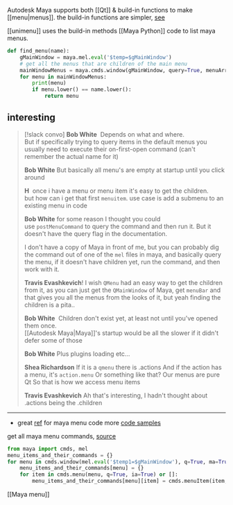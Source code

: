 Autodesk Maya supports both [[Qt]] & build-in functions to make [[menu|menus]].
the build-in functions are simpler, [see](https://groups.google.com/g/python_inside_maya/c/IcMpXXmDnSM/m/5Z7tKEaCCwAJ) 

[[unimenu]] uses the build-in methods
[[Maya Python]] code to list maya menus.
```python
def find_menu(name):
    gMainWindow = maya.mel.eval('$temp=$gMainWindow')
    # get all the menus that are children of the main menu
    mainWindowMenus = maya.cmds.window(gMainWindow, query=True, menuArray=True)
    for menu in mainWindowMenus:
        print(menu)
        if menu.lower() == name.lower():
            return menu
```

## interesting

> [!slack convo]
> **Bob White** 
> Depends on what and where.  
> But if specifically trying to query items in the default menus you usually need to execute their on-first-open command (can't remember the actual name for it)
> 
> **Bob White**
> But basically all menu's are empty at startup until you click around
> 
> **H** 
> once i have a menu or menu item it's easy to get the children.  
> but how can i get that first `menuitem`. use case is add a submenu to an existing menu in code
> 
> **Bob White**
> for some reason I thought you could use `postMenuCommand` to query the command and then run it. But it doesn't have the query flag in the documentation.
> 
> I don't have a copy of Maya in front of me, but you can probably dig the command out of one of the `mel` files in maya, and basically query the menu, if it doesn't have children yet, run the command, and then work with it. 
> 
> **Travis Evashkevich**!
> I wish `QMenu` had an easy way to get the children from it, as you can just get the `QMainWindow` of Maya, get `menuBar` and that gives you all the menus from the looks of it, but yeah finding the children is a pita..
> 
> **Bob White** 
> Children don't exist yet, at least not until you've opened them once.  
> [[Autodesk Maya|Maya]]'s startup would be all the slower if it didn't defer some of those
> 
> **Bob White**
> Plus plugins loading etc...
> 
> **Shea Richardson**
> If it is a `qmenu` there is .actions
> And if the action has a menu, it's `action.menu`
> Or something like that?
> Our menus are pure Qt
> So that is how we access menu items
> 
> **Travis Evashkevich**
> Ah that's interesting, I hadn't thought about .actions being the .children


****

- great [ref](https://github.com/morganloomis/ml_tools/blob/master/scripts/ml_toolbox.py) for maya menu code
more [code samples](https://www.programcreek.com/python/?CodeExample=get+main+window)

get all maya menu commands, [source](https://www.reddit.com/r/Maya/comments/tcp7uy/query_menuitem_command_via_pyside/)
```python
from maya import cmds, mel
menu_items_and_their_commands = {}
for menu in cmds.window(mel.eval('$temp1=$gMainWindow'), q=True, ma=True):
    menu_items_and_their_commands[menu] = {}
    for item in cmds.menu(menu, q=True, ia=True) or []:
        menu_items_and_their_commands[menu][item] = cmds.menuItem(item, q=True, c=True)
```

[[Maya menu]]